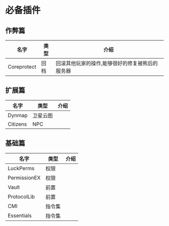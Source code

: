 # 必备插件

## 作弊篇

|名字|类型|介绍|
| ------ | ------ | ------ |
|Coreprotect|回档|回滚其他玩家的操作,能够很好的修复被熊后的服务器|

## 扩展篇

|名字|类型|介绍|
| ------ | ------ | ------ |
|Dynmap|卫星云图||
|Citizens|NPC||

## 基础篇

|名字|类型|介绍|
| ------ | ------ | ------ |
|LuckPerms|权限||
|PermissionEX|权限||
|Vault|前置||
|ProtocolLib|前置||
|CMI|指令集||
|Essentials|指令集||
